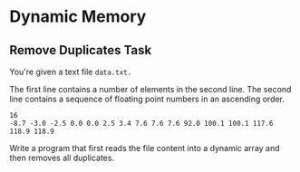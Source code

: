 # Dynamic Memory
## Remove Duplicates Task
You're given a text file `data.txt.`

The first line contains a number of elements in the second line. 
The second line contains a sequence of floating point numbers in an ascending order. 

```
16
-8.7 -3.0 -2.5 0.0 0.0 2.5 3.4 7.6 7.6 7.6 92.0 100.1 100.1 117.6 118.9 118.9
```

Write a program that first reads the file content into a dynamic array and then removes all duplicates.